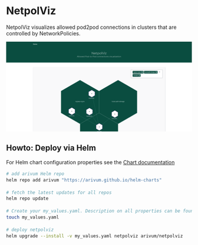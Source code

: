 # NetpolViz

NetpolViz visualizes allowed pod2pod connections in clusters that are controlled by NetworkPolicies.


![](./assets/screenshot.png)
## Howto: Deploy via Helm

For Helm chart configuration properties see the [Chart documentation](https://arivum.github.io/helm-charts/?chart=netpolviz)

```bash
# add arivum Helm repo
helm repo add arivum "https://arivum.github.io/helm-charts"

# fetch the latest updates for all repos
helm repo update

# Create your my_values.yaml. Description on all properties can be found in ./build/helm/README.md
touch my_values.yaml

# deploy netpolviz
helm upgrade --install -v my_values.yaml netpolviz arivum/netpolviz
```
